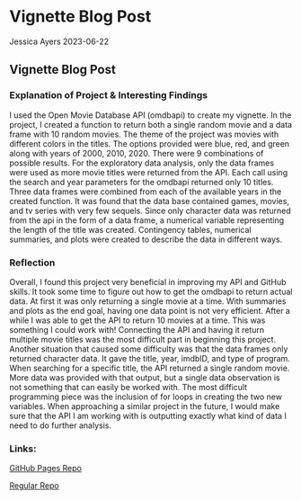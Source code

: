 Vignette Blog Post
================
Jessica Ayers
2023-06-22

## Vignette Blog Post

### Explanation of Project & Interesting Findings

I used the Open Movie Database API (omdbapi) to create my vignette. In
the project, I created a function to return both a single random movie
and a data frame with 10 random movies. The theme of the project was
movies with different colors in the titles. The options provided were
blue, red, and green along with years of 2000, 2010, 2020. There were 9
combinations of possible results. For the exploratory data analysis,
only the data frames were used as more movie titles were returned from
the API. Each call using the search and year parameters for the omdbapi
returned only 10 titles. Three data frames were combined from each of
the available years in the created function. It was found that the data
base contained games, movies, and tv series with very few sequels. Since
only character data was returned from the api in the form of a data
frame, a numerical variable representing the length of the title was
created. Contingency tables, numerical summaries, and plots were created
to describe the data in different ways.

### Reflection

Overall, I found this project very beneficial in improving my API and
GitHub skills. It took some time to figure out how to get the omdbapi to
return actual data. At first it was only returning a single movie at a
time. With summaries and plots as the end goal, having one data point is
not very efficient. After a while I was able to get the API to return 10
movies at a time. This was something I could work with! Connecting the
API and having it return multiple movie titles was the most difficult
part in beginning this project. Another situation that caused some
difficulty was that the data frames only returned character data. It
gave the title, year, imdbID, and type of program. When searching for a
specific title, the API returned a single random movie. More data was
provided with that output, but a single data observation is not
something that can easily be worked with. The most difficult programming
piece was the inclusion of for loops in creating the two new variables.
When approaching a similar project in the future, I would make sure that
the API I am working with is outputting exactly what kind of data I need
to do further analysis.

### Links:

[GitHub Pages Repo](https://jessicaayers.github.io/Project-1)

[Regular Repo](https://github.com/jessicaayers/Project-1.git)

